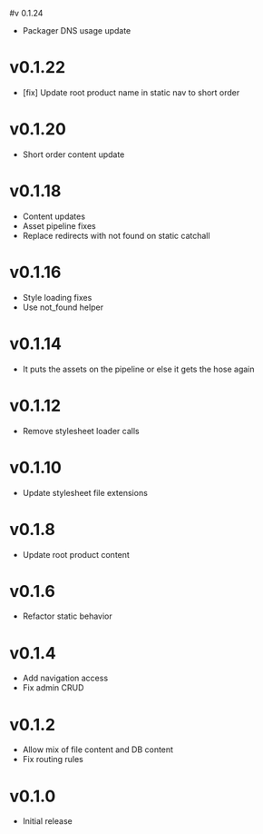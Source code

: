 #v 0.1.24
* Packager DNS usage update

# v0.1.22
* [fix] Update root product name in static nav to short order

# v0.1.20
* Short order content update

# v0.1.18
* Content updates
* Asset pipeline fixes
* Replace redirects with not found on static catchall

# v0.1.16
* Style loading fixes
* Use not_found helper

# v0.1.14
* It puts the assets on the pipeline or else it gets the hose again

# v0.1.12
* Remove stylesheet loader calls

# v0.1.10
* Update stylesheet file extensions

# v0.1.8
* Update root product content

# v0.1.6
* Refactor static behavior

# v0.1.4
* Add navigation access
* Fix admin CRUD

# v0.1.2
* Allow mix of file content and DB content
* Fix routing rules

# v0.1.0
* Initial release
